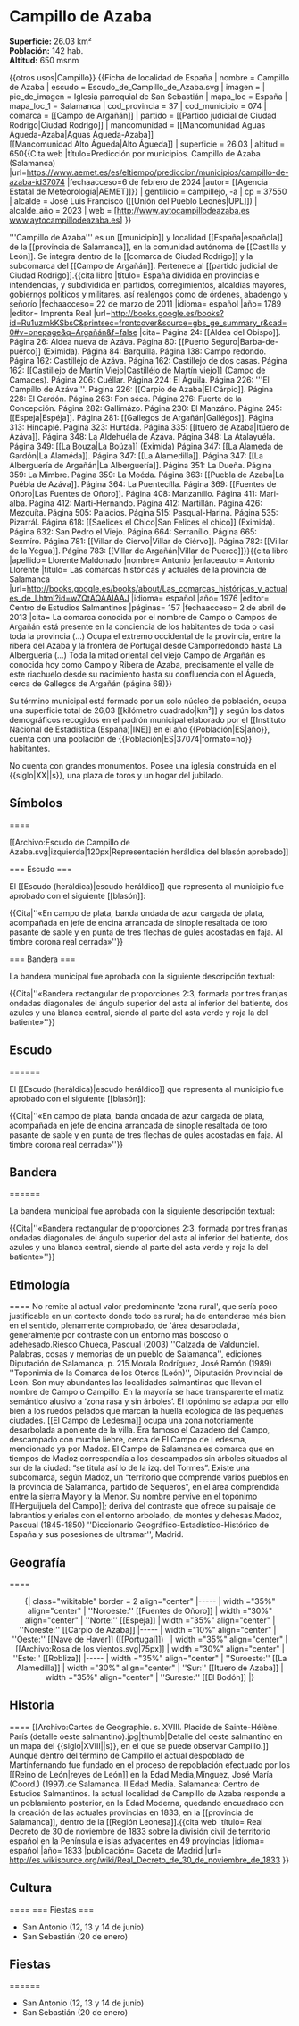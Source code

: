 # Campillo de Azaba

**Superficie:** 26.03 km²  
**Población:** 142 hab.  
**Altitud:** 650 msnm  

{{otros usos|Campillo}}
{{Ficha de localidad de España
| nombre = Campillo de Azaba
| escudo = Escudo_de_Campillo_de_Azaba.svg
| imagen = 
| pie_de_imagen = Iglesia parroquial de San Sebastián
| mapa_loc = España
| mapa_loc_1 = Salamanca
| cod_provincia = 37
| cod_municipio = 074
| comarca = [[Campo de Argañán]]
| partido = [[Partido judicial de Ciudad Rodrigo|Ciudad Rodrigo]]
| mancomunidad = [[Mancomunidad Aguas Águeda-Azaba|Aguas Águeda-Azaba]]<br/>[[Mancomunidad Alto Águeda|Alto Águeda]]
| superficie = 26.03
| altitud = 650<ref>{{Cita web |título=Predicción por municipios. Campillo de Azaba (Salamanca) |url=https://www.aemet.es/es/eltiempo/prediccion/municipios/campillo-de-azaba-id37074 |fechaacceso=6 de febrero de 2024 |autor= [[Agencia Estatal de Meteorología|AEMET]]}}</ref>
| gentilicio = campillejo, -a
| cp = 37550
| alcalde = José Luis Francisco ([[Unión del Pueblo Leonés|UPL]])
| alcalde_año = 2023
| web = [http://www.aytocampillodeazaba.es www.aytocampillodeazaba.es]
}}

'''Campillo de Azaba''' es un [[municipio]] y localidad [[España|española]] de la [[provincia de Salamanca]], en la comunidad autónoma de [[Castilla y León]]. Se integra dentro de la [[comarca de Ciudad Rodrigo]] y la subcomarca del [[Campo de Argañán]]. Pertenece al [[partido judicial de Ciudad Rodrigo]].<ref name=ref_duplicada_1>{{cita libro |título= España dividida en provincias e intendencias, y subdividida en partidos, corregimientos, alcaldías mayores, gobiernos políticos y militares, así realengos como de órdenes, abadengo y señorío |fechaacceso= 22 de marzo de 2011 |idioma= español |año= 1789 |editor= Imprenta Real |url=http://books.google.es/books?id=Ru1uzmkKSbsC&printsec=frontcover&source=gbs_ge_summary_r&cad=0#v=onepage&q=Argañán&f=false |cita= Página 24: [[Aldea del Obispo]]. Página 26: Aldea nueva de Azáva. Página 80: [[Puerto Seguro|Barba-de-puérco]] (Eximida). Página 84: Barquílla. Página 138: Campo redondo. Página 162: Castilléjo de Azáva. Página 162: Castillejo de dos casas. Página 162: [[Castillejo de Martín Viejo|Castilléjo de Martín viejo]] (Campo de Camaces). Página 206: Cuéllar. Página 224: El Águila. Página 226: '''El Campíllo de Azáva'''. Página 226: [[Carpio de Azaba|El Cárpio]]. Página 228: El Gardón. Página 263: Fon séca. Página 276: Fuerte de la Concepción. Página 282: Gallimázo. Página 230: El Manzáno. Página 245: [[Espeja|Espéja]]. Página 281: [[Gallegos de Argañán|Gallégos]]. Página 313: Hincapié. Página 323: Hurtáda. Página 335: [[Ituero de Azaba|Itúero de Azáva]]. Página 348: La Aldehuéla de Azáva. Página 348: La Atalayuéla. Página 349: [[La Bouza|La Boúza]] (Eximida) Página 347: [[La Alameda de Gardón|La Alaméda]]. Página 347: [[La Alamedilla]]. Página 347: [[La Alberguería de Argañán|La Alberguería]]. Página 351: La Dueña. Página 359: La Mimbre. Página 359: La Moéda. Página 363: [[Puebla de Azaba|La Puébla de Azáva]]. Página 364: La Puentecílla. Página 369: [[Fuentes de Oñoro|Las Fuentes de Oñoro]]. Página 408: Manzaníllo. Página 411: Mari-alba. Página 412: Marti-Hernando. Página 412: Martillán. Página 426: Mezquíta. Página 505: Palacios. Página 515: Pasqual-Harina. Página 535: Pizarrál. Página 618: [[Saelices el Chico|San Felices el chico]] (Eximida). Página 632: San Pedro el Viejo. Página 664: Serraníllo. Página 665: Sexmíro. Página 781: [[Villar de Ciervo|Villar de Ciérvo]]. Página 782: [[Villar de la Yegua]]. Página 783: [[Villar de Argañán|Villar de Puerco]]}}</ref><ref name=ref_duplicada_2>{{cita libro |apellido= Llorente Maldonado |nombre= Antonio |enlaceautor= Antonio Llorente |título= Las comarcas históricas y actuales de la provincia de Salamanca |url=http://books.google.es/books/about/Las_comarcas_históricas_y_actuales_de_l.html?id=wZQtAQAAIAAJ |idioma= español |año= 1976 |editor= Centro de Estudios Salmantinos |páginas= 157 |fechaacceso= 2 de abril de 2013 |cita= La comarca conocida por el nombre de Campo o Campos de Argañán está presente en la conciencia de los habitantes de toda o casi toda la provincia (...) Ocupa el extremo occidental de la provincia, entre la ribera del Azaba y la frontera de Portugal desde Camporredondo hasta La Alberguería (...) Toda la mitad oriental del viejo Campo de Argañán es conocida hoy como Campo y Ribera de Azaba, precisamente el valle de este riachuelo desde su nacimiento hasta su confluencia con el Águeda, cerca de Gallegos de Argañán (página 68)}}</ref>

Su término municipal está formado por un solo núcleo de población, ocupa una superficie total de 26,03&nbsp;[[kilómetro cuadrado|km²]] y según los datos demográficos recogidos en el padrón municipal elaborado por el [[Instituto Nacional de Estadística (España)|INE]] en el año {{Población|ES|año}}, cuenta con una población de {{Población|ES|37074|formato=no}} habitantes.

No cuenta con grandes monumentos. Posee una iglesia construida en el {{siglo|XX||s}}, una plaza de toros y un hogar del jubilado.

## Símbolos

====

[[Archivo:Escudo de Campillo de Azaba.svg|izquierda|120px|Representación heráldica del blasón aprobado]]

=== Escudo ===

El [[Escudo (heráldica)|escudo heráldico]] que representa al municipio fue aprobado con el siguiente [[blasón]]:

{{Cita|''«En campo de plata, banda ondada de azur cargada de plata, acompañada en jefe de encina arrancada de sinople resaltada de toro pasante de sable y en punta de tres flechas de gules acostadas en faja. Al timbre corona real cerrada»''}}

=== Bandera ===

La bandera municipal fue aprobada con la siguiente descripción textual:

{{Cita|''«Bandera rectangular de proporciones 2:3, formada por tres franjas ondadas diagonales del ángulo superior del asta al inferior del batiente, dos azules y una blanca central, siendo al parte del asta verde y roja la del batiente»''}}

## Escudo

======

El [[Escudo (heráldica)|escudo heráldico]] que representa al municipio fue aprobado con el siguiente [[blasón]]:

{{Cita|''«En campo de plata, banda ondada de azur cargada de plata, acompañada en jefe de encina arrancada de sinople resaltada de toro pasante de sable y en punta de tres flechas de gules acostadas en faja. Al timbre corona real cerrada»''}}

## Bandera

======

La bandera municipal fue aprobada con la siguiente descripción textual:

{{Cita|''«Bandera rectangular de proporciones 2:3, formada por tres franjas ondadas diagonales del ángulo superior del asta al inferior del batiente, dos azules y una blanca central, siendo al parte del asta verde y roja la del batiente»''}}

## Etimología

====
No remite al actual valor predominante 'zona rural', que sería poco justificable en un contexto donde todo es rural; ha de entenderse más bien en el sentido, plenamente comprobado, de 'área desarbolada', generalmente por contraste con un entorno más boscoso o adehesado.<ref name=LibCalz>Riesco Chueca, Pascual (2003) ''Calzada de Valdunciel. Palabras, cosas y memorias de un pueblo de Salamanca'', ediciones Diputación de Salamanca, p. 215.</ref><ref>Morala Rodríguez, José Ramón (1989) ''Toponimia de la Comarca de los Oteros (León)'', Diputación Provincial de León.</ref> Son muy abundantes las localidades salmantinas que llevan el nombre de Campo o Campillo. En la mayoría se hace transparente el matiz semántico alusivo a ‘zona rasa y sin árboles’. El topónimo se adapta por ello bien a los ruedos pelados que marcan la huella ecológica de las pequeñas ciudades. [[El Campo de Ledesma]] ocupa una zona notoriamente desarbolada a poniente de la villa. Era famoso el Cazadero del Campo, descampado con mucha liebre, cerca de El Campo de Ledesma, mencionado ya por Madoz. El Campo de Salamanca es comarca que en tiempos de Madoz correspondía a los descampados sin árboles situados al sur de la ciudad: “se titula así lo de la izq. del Tormes”. Existe una subcomarca, según Madoz, un “territorio que comprende varios pueblos en la provincia de Salamanca, partido de Sequeros”, en el área comprendida entre la sierra Mayor y la Menor. Su nombre pervive en el topónimo [[Herguijuela del Campo]]; deriva del contraste que ofrece su paisaje de labrantíos y eriales con el entorno arbolado, de montes y dehesas.<ref>Madoz, Pascual (1845-1850) ''Diccionario Geográfico-Estadístico-Histórico de España y sus posesiones de ultramar'', Madrid.</ref><ref name=LibCalz/>

## Geografía

====

<center>
{| class="wikitable" border = 2 align="center"
|-----
| width ="35%" align="center" | ''Noroeste:'' [[Fuentes de Oñoro]] 
| width ="30%" align="center" | ''Norte:'' [[Espeja]] 
| width ="35%" align="center" | ''Noreste:'' [[Carpio de Azaba]]
|-----
| width ="10%" align="center" | &nbsp; ''Oeste:'' [[Nave de Haver]] ([[Portugal]]) &nbsp;
| width ="35%" align="center" | [[Archivo:Rosa de los vientos.svg|75px]] 
| width ="30%" align="center" | ''Este:'' [[Robliza]]
|-----
| width ="35%" align="center" | ''Suroeste:'' [[La Alamedilla]] 
| width ="30%" align="center" | ''Sur:'' [[Ituero de Azaba]] 
| width ="35%" align="center" | ''Sureste:'' [[El Bodón]]
|}</center>

## Historia

====
[[Archivo:Cartes de Geographie. s. XVIII. Placide de Sainte-Hélène. París (detalle oeste salmantino).jpg|thumb|Detalle del oeste salmantino en un mapa del {{siglo|XVIII||s}}, en el que se puede observar Campillo.]]
Aunque dentro del término de Campillo el actual despoblado de Martinfernando fue fundado en el proceso de repoblación efectuado por los [[Reino de León|reyes de León]] en la Edad Media,<ref>Mínguez, José María (Coord.) (1997).de Salamanca. II Edad Media. Salamanca: Centro de Estudios Salmantinos.</ref> la actual localidad de Campillo de Azaba responde a un poblamiento posterior, en la Edad Moderna, quedando encuadrado con la creación de las actuales provincias en 1833, en la [[provincia de Salamanca]], dentro de la [[Región Leonesa]].<ref>{{cita web |título= Real Decreto de 30 de noviembre de 1833 sobre la división civil de territorio español en la Península e islas adyacentes en 49 provincias |idioma= español |año= 1833 |publicación= Gaceta de Madrid |url= http://es.wikisource.org/wiki/Real_Decreto_de_30_de_noviembre_de_1833 }}</ref>

## Cultura

====
=== Fiestas ===

* San Antonio (12, 13 y 14 de junio)
* San Sebastián (20 de enero)

## Fiestas

======

* San Antonio (12, 13 y 14 de junio)
* San Sebastián (20 de enero)